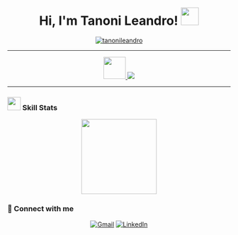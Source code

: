 <h1 align="center">
Hi, I'm Tanoni Leandro!
	<a href="https://github.com/tanonileandro" target="_self">
		<img src = "https://github.com/7oSkaaa/7oSkaaa/blob/main/Images/about_me.gif?raw=true" width = 40px>
	</a>
</h1>
<p align="center">
	<a href="https://github.com/tanonileandro">
		<img src="https://komarev.com/ghpvc/?username=tanonileandro&label=Profile%20views&color=0e75b6&style=flat" alt="tanonileandro" />
	</a>
</p>

<hr/>
<p align="center" display="flex" margin-rigth= 20px>
	<a href="https://github.com/tanonileandro" target="_self">
		<img src = "https://github.com/7oSkaaa/7oSkaaa/blob/main/Images/about_me.gif?raw=true" width = 50px>
	</a>
	<a href="https://github.com/tanonileandro">
		<img src="https://readme-typing-svg.herokuapp.com?lines=Programming+Technical+Student;Developer+Freelancer;Always%20learning%20new%20things&center=true&width=380&height=45">
	</a>
</p>
<hr/>

### <a href="https://github.com/tanonileandro"><img src="https://www.blumbergdigital.com/wp-content/uploads/2020/10/stats-graphic-statistics-business-512.png" width="30"></a> Skill Stats
<p align="center">
<a href="https://github.com/tanonileandro">
  <img height="170em" src="https://github-readme-stats-eight-theta.vercel.app/api/top-langs/?username=tanonileandro&layout=compact&langs_count=8&theme=dark"/>
</a>
</p>

### 🤝 Connect with me
<p align="center">
	<a href="mailto:tanoni44@gmail.com"><img img src="https://img.shields.io/badge/gmail-%23EA4335.svg?style=plastic&logo=gmail&logoColor=white" alt="Gmail"/></a>
	<a href="https://www.linkedin.com/in/leandro-tanoni/"><img src="https://img.shields.io/badge/linkedin-%230A66C2.svg?style=plastic&logo=linkedin&logoColor=white" alt="LinkedIn"/></a>
</p>
